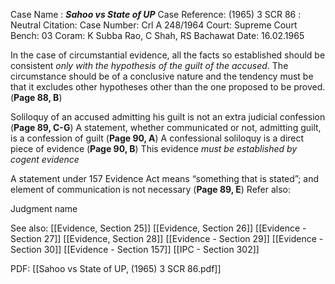 Case Name : ***Sahoo vs State of UP***
Case Reference: (1965) 3 SCR 86 :  
Neutral Citation:
Case Number: Crl A 248/1964
Court: Supreme Court
Bench: 03
Coram: K Subba Rao, C Shah, RS Bachawat
Date: 16.02.1965

In the case of circumstantial evidence, all the facts so established should be consistent *only with the hypothesis of the guilt of the accused*. The circumstance should be of a conclusive nature and the tendency must be that it excludes other hypotheses other than the one proposed to be proved. (**Page 88, B**)

Soliloquy of an accused admitting his guilt is not an extra judicial confession (**Page 89, C-G**)
	A statement, whether communicated or not, admitting guilt, is a confession of guilt (**Page 90, A**)
	A confessional soliloquy is a direct piece of evidence (**Page 90, B**)
		This evidence *must be established by cogent evidence*


A statement under 157 Evidence Act means “something that is stated”; and element of communication is not necessary (**Page 89, E**)
Refer also:

Judgment name

See also:
[[Evidence, Section 25]]
[[Evidence, Section 26]]
[[Evidence - Section 27]]
[[Evidence, Section 28]]
[[Evidence - Section 29]]
[[Evidence - Section 30]]
[[Evidence - Section 157]]
[[IPC - Section 302]]

PDF:
[[Sahoo vs State of UP, (1965) 3 SCR 86.pdf]]